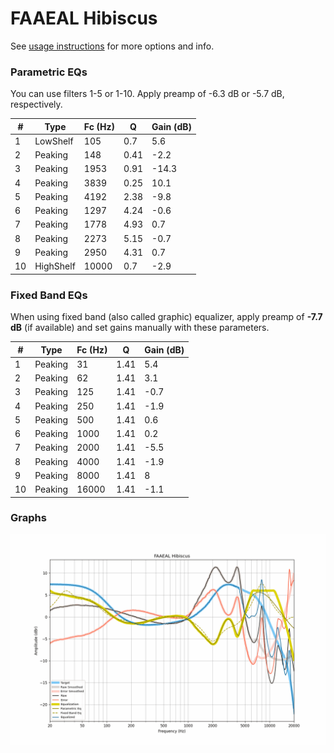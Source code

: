 # FAAEAL Hibiscus
See [usage instructions](https://github.com/jaakkopasanen/AutoEq#usage) for more options and info.

### Parametric EQs
You can use filters 1-5 or 1-10. Apply preamp of -6.3 dB or -5.7 dB, respectively.

|   # | Type      |   Fc (Hz) |    Q |   Gain (dB) |
|-----|-----------|-----------|------|-------------|
|   1 | LowShelf  |       105 | 0.7  |         5.6 |
|   2 | Peaking   |       148 | 0.41 |        -2.2 |
|   3 | Peaking   |      1953 | 0.91 |       -14.3 |
|   4 | Peaking   |      3839 | 0.25 |        10.1 |
|   5 | Peaking   |      4192 | 2.38 |        -9.8 |
|   6 | Peaking   |      1297 | 4.24 |        -0.6 |
|   7 | Peaking   |      1778 | 4.93 |         0.7 |
|   8 | Peaking   |      2273 | 5.15 |        -0.7 |
|   9 | Peaking   |      2950 | 4.31 |         0.7 |
|  10 | HighShelf |     10000 | 0.7  |        -2.9 |

### Fixed Band EQs
When using fixed band (also called graphic) equalizer, apply preamp of **-7.7 dB** (if available) and set gains manually with these parameters.

|   # | Type    |   Fc (Hz) |    Q |   Gain (dB) |
|-----|---------|-----------|------|-------------|
|   1 | Peaking |        31 | 1.41 |         5.4 |
|   2 | Peaking |        62 | 1.41 |         3.1 |
|   3 | Peaking |       125 | 1.41 |        -0.7 |
|   4 | Peaking |       250 | 1.41 |        -1.9 |
|   5 | Peaking |       500 | 1.41 |         0.6 |
|   6 | Peaking |      1000 | 1.41 |         0.2 |
|   7 | Peaking |      2000 | 1.41 |        -5.5 |
|   8 | Peaking |      4000 | 1.41 |        -1.9 |
|   9 | Peaking |      8000 | 1.41 |         8   |
|  10 | Peaking |     16000 | 1.41 |        -1.1 |

### Graphs
![](./FAAEAL%20Hibiscus.png)
